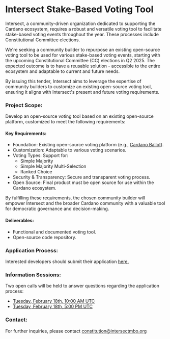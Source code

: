 # Intersect Stake-Based Voting Tool

Intersect, a community-driven organization dedicated to supporting the Cardano ecosystem, requires a robust and versatile voting tool to facilitate stake-based voting events throughout the year. These processes include Constitutional Committee elections.

We're seeking a community builder to repurpose an existing open-source voting tool to be used for various stake-based voting events, starting with the upcoming Constitutional Committee (CC) elections in Q2 2025. The expected outcome is to have a reusable solution - accessible to the entire ecosystem and adaptable to current and future needs.

By issuing this tender, Intersect aims to leverage the expertise of community builders to customize an existing open-source voting tool, ensuring it aligns with Intersect's present and future voting requirements.

### Project Scope:

Develop an open-source voting tool based on an existing open-source platform, customized to meet the following requirements:

#### Key Requirements:

* Foundation: Existing open-source voting platform (e.g., [Cardano Ballot](https://github.com/cardano-foundation/cf-cardano-ballot)).
* Customization: Adaptable to various voting scenarios.
* Voting Types: Support for:
  * Simple Majority
  * Simple Majority Multi-Selection
  * Ranked Choice
* Security & Transparency: Secure and transparent voting process.
* Open Source: Final product must be open source for use within the Cardano ecosystem.

By fulfilling these requirements, the chosen community builder will empower Intersect and the broader Cardano community with a valuable tool for democratic governance and decision-making.

#### Deliverables:

* Functional and documented voting tool.
* Open-source code repository.

### Application Process:

Interested developers should submit their application [here.](https://docs.intersectmbo.org/intersect-operational-services/2025-apply-for-tender/open-tenders/civics-committee/intersect-stake-based-voting-tool)

### Information Sessions:

Two open calls will be held to answer questions regarding the application process:

* [Tuesday, February 18th, 10:00 AM UTC](http://meet.google.com/xsf-ojeg-npd)
* [Tuesday, February 18th, 5:00 PM UTC](http://meet.google.com/som-uvmr-hfx)

### Contact:

For further inquiries, please contact [constitution@intersectmbo.org](mailto:constitution@intersectmbo.org)
